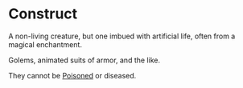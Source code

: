 # Construct

A non-living creature, but one imbued with artificial life, often from a magical enchantment.

Golems, animated suits of armor, and the like.

They cannot be [Poisoned](../../../Game%20Procedures/Conditions/Poisoned.md) or diseased.
